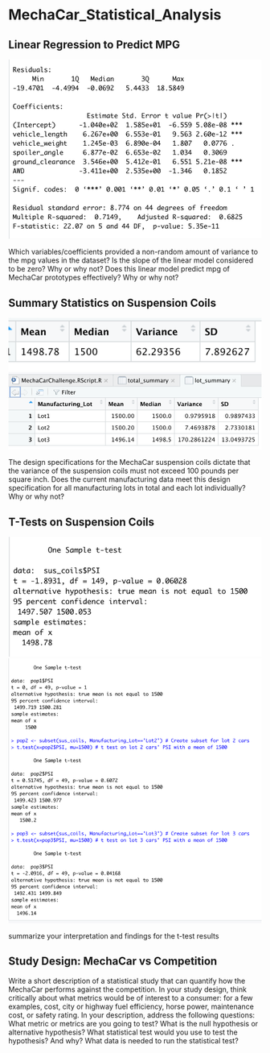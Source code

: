 # MechaCar_Statistical_Analysis

## Linear Regression to Predict MPG
![Alt Text](https://github.com/abbys114/MechaCar_Statistical_Analysis/blob/main/Screen%20Shot%202021-04-08%20at%2012.54.36%20PM.png)

Which variables/coefficients provided a non-random amount of variance to the mpg values in the dataset?
Is the slope of the linear model considered to be zero? Why or why not?
Does this linear model predict mpg of MechaCar prototypes effectively? Why or why not?


## Summary Statistics on Suspension Coils
![Alt Text](https://github.com/abbys114/MechaCar_Statistical_Analysis/blob/main/Screen%20Shot%202021-04-09%20at%209.48.28%20PM.png)
![Alt Text](https://github.com/abbys114/MechaCar_Statistical_Analysis/blob/main/Screen%20Shot%202021-04-09%20at%209.06.15%20PM.png)

The design specifications for the MechaCar suspension coils dictate that the variance of the suspension coils must not exceed 100 pounds per square inch. Does the current manufacturing data meet this design specification for all manufacturing lots in total and each lot individually? Why or why not?

## T-Tests on Suspension Coils
![Alt Text](https://github.com/abbys114/MechaCar_Statistical_Analysis/blob/main/Screen%20Shot%202021-04-09%20at%2010.18.15%20PM.png)
![Alt Text](https://github.com/abbys114/MechaCar_Statistical_Analysis/blob/main/Screen%20Shot%202021-04-09%20at%2010.18.54%20PM.png)

summarize your interpretation and findings for the t-test results

## Study Design: MechaCar vs Competition
Write a short description of a statistical study that can quantify how the MechaCar performs against the competition. In your study design, think critically about what metrics would be of interest to a consumer: for a few examples, cost, city or highway fuel efficiency, horse power, maintenance cost, or safety rating.
In your description, address the following questions:
What metric or metrics are you going to test?
What is the null hypothesis or alternative hypothesis?
What statistical test would you use to test the hypothesis? And why?
What data is needed to run the statistical test?

